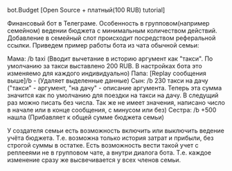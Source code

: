 bot.Budget [Open Source + платный(100 RUB) tutorial]

Финансовый бот в Телеграме. Особенность в групповом(например семейном) ведении бюджета с минимальным количеством действий. Добавление в семейный слот происходит посредством реферальной ссылки. Приведем пример работы бота из чата обычной семьи:

Мама: /b taxi (Вводит вычетание в историю аргумент как "такси". По умолчанию за такси выставлено 200 RUB. В настройках бота это изменяемо для каждого индивидуально)
Папа: [Replay сообщения выше]/b - (Удаляет выделенные данные)
Сын: /b 230 такси на дачу ("такси" - аргумент, "на дачу" - описание аргумента. Теперь эта сумма значится как по умолчанию для поездки на такси на дачу. В следущий раз можно писать без числа. Так же не имеет значения, написано число в начале или в конце сообщения, с минусом или без)
Сестра: /b +500 нашла (Прибавляет к общей сумме бюджета семьи)

У создателя семьи есть возможность включить или выключить ведение учёта бюджета. Т.е. возможна только история затрат и прибыли, без строгой суммы в остатке. Есть возможность вести такой учет с реплееями не в групповом чате, а внутри диалога бота. Т.е. каждое изменение сразу же высвечивается у всех членов семьи.

